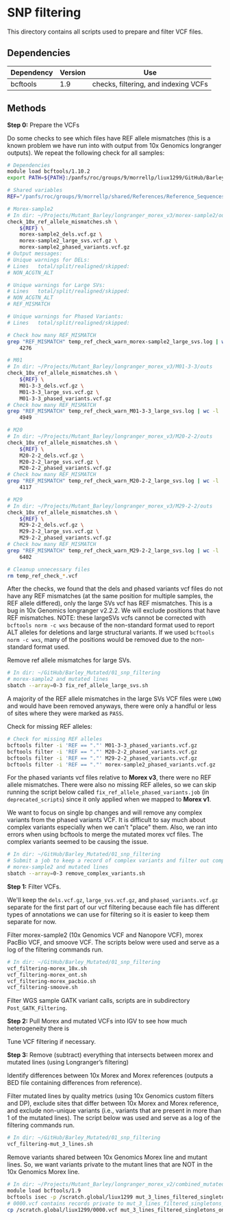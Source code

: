 # SNP filtering

This directory contains all scripts used to prepare and filter VCF files.

## Dependencies

| Dependency | Version | Use |
| ---------- | ------- | --- |
| bcftools | 1.9 | checks, filtering, and indexing VCFs |

## Methods

**Step 0:** Prepare the VCFs

Do some checks to see which files have REF allele mismatches (this is a known problem we have run into with output from 10x Genomics longranger outputs). We repeat the following check for all samples:

```bash
# Dependencies
module load bcftools/1.10.2
export PATH=${PATH}:/panfs/roc/groups/9/morrellp/liux1299/GitHub/Barley_Mutated/01_snp_filtering

# Shared variables
REF="/panfs/roc/groups/9/morrellp/shared/References/Reference_Sequences/Barley/Morex_v3/Barley_MorexV3_pseudomolecules_parts.fasta"

# Morex-sample2
# In dir: ~/Projects/Mutant_Barley/longranger_morex_v3/morex-sample2/outs
check_10x_ref_allele_mismatches.sh \
    ${REF} \
    morex-sample2_dels.vcf.gz \
    morex-sample2_large_svs.vcf.gz \
    morex-sample2_phased_variants.vcf.gz
# Output messages:
# Unique warnings for DELs:
# Lines   total/split/realigned/skipped:
# NON_ACGTN_ALT

# Unique warnings for Large SVs:
# Lines   total/split/realigned/skipped:
# NON_ACGTN_ALT
# REF_MISMATCH

# Unique warnings for Phased Variants:
# Lines   total/split/realigned/skipped:

# Check how many REF_MISMATCH
grep "REF_MISMATCH" temp_ref_check_warn_morex-sample2_large_svs.log | wc -l
    4276

# M01
# In dir: ~/Projects/Mutant_Barley/longranger_morex_v3/M01-3-3/outs
check_10x_ref_allele_mismatches.sh \
    ${REF} \
    M01-3-3_dels.vcf.gz \
    M01-3-3_large_svs.vcf.gz \
    M01-3-3_phased_variants.vcf.gz
# Check how many REF_MISMATCH
grep "REF_MISMATCH" temp_ref_check_warn_M01-3-3_large_svs.log | wc -l
    4949

# M20
# In dir: ~/Projects/Mutant_Barley/longranger_morex_v3/M20-2-2/outs
check_10x_ref_allele_mismatches.sh \
    ${REF} \
    M20-2-2_dels.vcf.gz \
    M20-2-2_large_svs.vcf.gz \
    M20-2-2_phased_variants.vcf.gz
# Check how many REF_MISMATCH
grep "REF_MISMATCH" temp_ref_check_warn_M20-2-2_large_svs.log | wc -l
    4117

# M29
# In dir: ~/Projects/Mutant_Barley/longranger_morex_v3/M29-2-2/outs
check_10x_ref_allele_mismatches.sh \
    ${REF} \
    M29-2-2_dels.vcf.gz \
    M29-2-2_large_svs.vcf.gz \
    M29-2-2_phased_variants.vcf.gz
# Check how many REF_MISMATCH
grep "REF_MISMATCH" temp_ref_check_warn_M29-2-2_large_svs.log | wc -l
    6402

# Cleanup unnecessary files
rm temp_ref_check_*.vcf
```

After the checks, we found that the dels and phased variants vcf files do not have any REF mismatches (at the same position for multiple samples, the REF allele differed), only the large SVs vcf has REF mismatches. This is a bug in 10x Genomics longranger v2.2.2. We will exclude positions that have REF mismatches. NOTE: these largeSVs vcfs cannot be corrected with `bcftools norm -c wxs` because of the non-standard format used to report ALT alleles for deletions and large structural variants. If we used `bcftools norm -c wxs`, many of the positions would be removed due to the non-standard format used.

Remove ref allele mismatches for large SVs.

```bash
# In dir: ~/GitHub/Barley_Mutated/01_snp_filtering
# morex-sample2 and mutated lines
sbatch --array=0-3 fix_ref_allele_large_svs.sh
```

A majority of the REF allele mismatches in the large SVs VCF files were `LOWQ` and would have been removed anyways, there were only a handful or less of sites where they were marked as `PASS`.

Check for missing REF alleles:

```bash
# Check for missing REF alleles
bcftools filter -i 'REF == "."' M01-3-3_phased_variants.vcf.gz
bcftools filter -i 'REF == "."' M20-2-2_phased_variants.vcf.gz
bcftools filter -i 'REF == "."' M29-2-2_phased_variants.vcf.gz
bcftools filter -i 'REF == "."' morex-sample2_phased_variants.vcf.gz
```

For the phased variants vcf files relative to **Morex v3**, there were no REF allele mismatches. There were also no missing REF alleles, so we can skip running the script below called `fix_ref_allele_phased_variants.job` (in `deprecated_scripts`) since it only applied when we mapped to **Morex v1**.

We want to focus on single bp changes and will remove any complex variants from the phased variants VCF. It is difficult to say much about complex variants especially when we can't "place" them. Also, we ran into errors when using bcftools to merge the mutated morex vcf files. The complex variants seemed to be causing the issue.

```bash
# In dir: ~/GitHub/Barley_Mutated/01_snp_filtering
# Submit a job to keep a record of complex variants and filter out complex variants
# morex-sample2 and mutated lines
sbatch --array=0-3 remove_complex_variants.sh
```

**Step 1:** Filter VCFs.

We'll keep the `dels.vcf.gz`, `large_svs.vcf.gz`, and `phased_variants.vcf.gz` separate for the first part of our vcf filtering because each file has different types of annotations we can use for filtering so it is easier to keep them separate for now.

Filter morex-sample2 (10x Genomics VCF and Nanopore VCF), morex PacBio VCF, and smoove VCF. The scripts below were used and serve as a log of the filtering commands run.

```bash
# In dir: ~/GitHub/Barley_Mutated/01_snp_filtering
vcf_filtering-morex_10x.sh
vcf_filtering-morex_ont.sh
vcf_filtering-morex_pacbio.sh
vcf_filtering-smoove.sh
```

Filter WGS sample GATK variant calls, scripts are in subdirectory `Post_GATK_Filtering`.

**Step 2:** Pull Morex and mutated VCFs into IGV to see how much heterogeneity there is

Tune VCF filtering if necessary.

**Step 3:** Remove (subtract) everything that intersects between morex and mutated lines (using Longranger’s filtering)

Identify differences between 10x Morex and Morex references (outputs a BED file containing differences from reference).

Filter mutated lines by quality metrics (using 10x Genomics custom filters and DP), exclude sites that differ between 10x Morex and Morex reference, and exclude non-unique variants (i.e., variants that are present in more than 1 of the mutated lines). The script below was used and serve as a log of the filtering commands run.

```bash
# In dir: ~/GitHub/Barley_Mutated/01_snp_filtering
vcf_filtering-mut_3_lines.sh
```

Remove variants shared between 10x Genomics Morex line and mutant lines. So, we want variants private to the mutant lines that are NOT in the 10x Genomics Morex line.

```bash
# In dir: ~/Projects/Mutant_Barley/longranger_morex_v2/combined_mutated/Filtered
module load bcftools/1.9
bcftools isec -p /scratch.global/liux1299 mut_3_lines_filtered_singletons_only_annotated_DEL.vcf.gz
# 0000.vcf contains records private to mut_3_lines_filtered_singletons_only_annotated_DEL.vcf.gz
cp /scratch.global/liux1299/0000.vcf mut_3_lines_filtered_singletons_only_annotated_DEL_de_novo_sites.vcf
```
